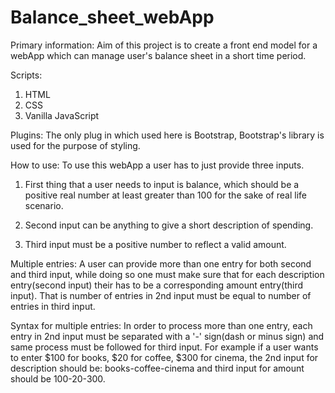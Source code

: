 # Balance_sheet_webApp
Primary information: Aim of this project is to create a front end model for a webApp which can manage user's balance sheet in a short time period.

Scripts:
1) HTML
2) CSS
3) Vanilla JavaScript

Plugins: The only plug in which used here is Bootstrap, Bootstrap's library is used for the purpose of styling.

How to use: To use this webApp a user has to just provide three inputs.
1) First thing that a user needs to input is balance, which should be a positive real number at least greater than 100 for the sake of real life scenario.

2) Second input can be anything to give a short description of spending.

3) Third input must be a positive number to reflect a valid amount.

Multiple entries: A user can provide more than one entry for both second and third input, while doing so one must make sure that for each description entry(second input) their has to be a corresponding amount entry(third input). That is number of entries in 2nd input must be equal to number of entries in third input.

Syntax for multiple entries: In order to process more than one entry, each entry in 2nd input must be separated with a '-' sign(dash or minus sign) and same process must be followed for third input. For example if a user wants to enter $100 for books, $20 for coffee, $300 for cinema, the 2nd input for description should be: books-coffee-cinema and third input for amount should be 100-20-300. 
